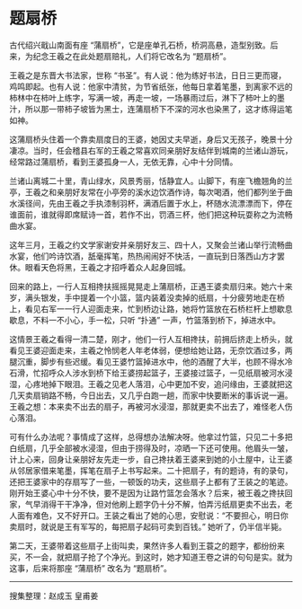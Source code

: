 # 题扇桥

古代绍兴戢山南面有座 “蒲扇桥”，它是座单孔石桥，桥洞高悬，造型别致。后来，为纪念王羲之在此处题扇赔礼，人们将它改名为 “题扇桥”。

王羲之是东晋大书法家，世称 “书圣”。有人说：他为练好书法，日日三更而寝，鸡鸣即起。也有人说：他家中清贫，为节省纸张，他每日拿着笔墨，到离家不远的柿林中在柿叶上练字，写满一坡，再走一坡，一场暴雨过后，淋下了柿叶上的墨汁，所以那一带柿子坡皆为黑士，连蒲扇桥下不深的河水也染黑了，这才练得运笔如神。

这蒲扇桥头住着一个靠卖扇度日的王婆，她因丈夫早逝，身后又无孩子，晚景十分凄凉。当时，任会稽县右军的王羲之常喜欢同亲朋好友结伴到城南的兰诸山游玩，经常路过蒲扇桥，看到王婆孤身一人，无依无靠，心中十分同情。

兰诸山离城二十里，青山绿水，风景秀丽，恬静宜人。山脚下，有座飞檐翘角的兰亭，王羲之和亲朋好友常在小亭旁的溪水边饮酒作诗，每次喝酒，他们都列坐于曲水溪径间，先由王羲之手执漆制羽杯，满酒后置于水上，杯随水流漂漂而下，停在谁面前，谁就得即席赋诗一首，若作不出，罚酒三杯，他们把这种玩耍称之为流畅曲水宴。

这年三月，王羲之约文学家谢安并亲朋好友三、四十人，又聚会兰诸山举行流畅曲水宴，他们吟诗饮酒，舐毫挥笔，热热闹闹好不快活，一直玩到日落西山方才罢休。眼看天色将黑，王羲之才招呼着众人起身回城。

回来的路上，一行人互相搀扶摇摇晃晃走上蒲扇桥，正遇王婆卖扇归来。她六十来岁，满头银发，手中提着一个小篮，篮内装着没卖掉的纸扇，十分疲劳地走在桥上，看见右军一一行人迎面走来，忙到桥边让路，她将竹篮放在石桥栏杆上想歇息歇息，不料一不小心，手一松，只听 “扑通” 一声，竹篮落到桥下，掉进水中。

这情景王羲之看得一清二楚，刚才，他们一行人互相搀扶，前拥后挤走上桥头，就看见王婆迎面走来，主羲之怜悯老人年老体弱，便想给她让路，无奈饮酒过多，两腿沉重，脚步有些迟缓。看见王婆竹篮掉进水中，他的酒醒了大半，也顾不得水冷石滑，忙招呼众人涉水到桥下给王婆捞起篮子，王婆接过篮子，一见纸扇被河水浸湿，心疼地掉下眼泪。王羲之见老人落泪，心中更加不安，追问缘由，王婆就把这几天卖扇销路不畅，今日出去，又几乎白跑一趟，而家中快要断米的事诉说一遍。王羲之想：本来卖不出去的扇子，再被河水浸湿，那就更卖不出去了，难怪老人伤心落泪。

可有什么办法呢？事情成了这样，总得想办法解决呀。他拿过竹篮，只见二十多把白纸扇，几乎全部被水浸湿，但由于捞得及时，凉晒一下还可使用。他眉头一皱，计上心来，回身让亲朋好友先走一步，自己搀扶着王婆来到她的小土屋中，让王婆从邻居家借来笔墨，挥笔在扇子上书写起来。二十把扇子，有的题诗，有的录句，还把王婆家中的存扇写了一些，一顿饭的功夫，这些扇子上都有了王装之的笔迹。刚开始王婆心中十分不快，要不是因为让路竹篮怎会落水？后来，被王羲之搀扶回家，气早消得干干净净，但对他刷上题字仍十分不解，怕弄污纸扇更卖不出去，老人面有难色，又不好开口。王装之看出了她的心思，安慰说：“不要担心，明日你卖扇时，就说是王有军写的，每把扇子起码可卖到百钱。” 她听了，仍半信半毙。

第二天，王婆带着这些扇子上街叫卖，果然许多人看到王蓑之的题字，都纷纷来买，不一会，就把扇子抢了个净光。到这时，她才知道王卷之讲的句句是实。就为这事，后来将那座 “蒲扇桥” 改名为 “题扇桥”。

---

搜集整理：赵成玉 皇甫姜